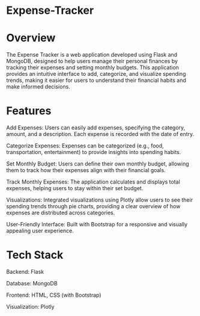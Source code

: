 # Expense-Tracker

# Overview

The Expense Tracker is a web application developed using Flask and MongoDB, designed to help users manage their personal finances by tracking their expenses and setting monthly budgets. This application provides an intuitive interface to add, categorize, and visualize spending trends, making it easier for users to understand their financial habits and make informed decisions.


# Features

Add Expenses: Users can easily add expenses, specifying the category, amount, and a description. Each expense is recorded with the date of entry.

Categorize Expenses: Expenses can be categorized (e.g., food, transportation, entertainment) to provide insights into spending habits.

Set Monthly Budget: Users can define their own monthly budget, allowing them to track how their expenses align with their financial goals.

Track Monthly Expenses: The application calculates and displays total expenses, helping users to stay within their set budget.

Visualizations: Integrated visualizations using Plotly allow users to see their spending trends through pie charts, providing a clear overview of how expenses are distributed across categories.

User-Friendly Interface: Built with Bootstrap for a responsive and visually appealing user experience.

# Tech Stack

Backend: Flask

Database: MongoDB

Frontend: HTML, CSS (with Bootstrap)

Visualization: Plotly
